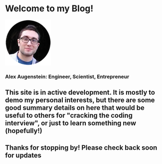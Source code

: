 # Welcome to my Blog!

![me](https://raw.githubusercontent.com/asa55/asa55.github.io/master/assets/images/me.png)
### Alex Augenstein: Engineer, Scientist, Entrepreneur

## This site is in active development. It is mostly to demo my personal interests, but there are some good summary details on here that would be useful to others for "cracking the coding interview", or just to learn something new (hopefully!)

## Thanks for stopping by! Please check back soon for updates
